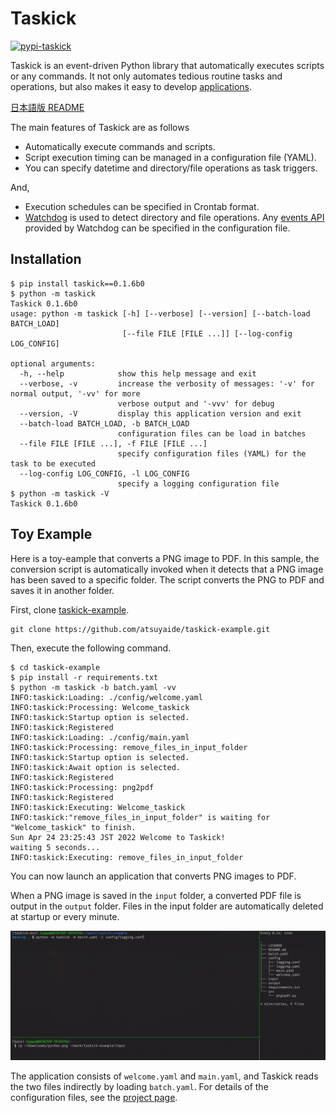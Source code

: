 # Taskick

[![pypi-taskick](https://img.shields.io/pypi/v/taskick)](https://pypi.org/project/taskick/)

Taskick is an event-driven Python library that automatically executes scripts or any commands.
It not only automates tedious routine tasks and operations, but also makes it easy to develop [applications](https://github.com/atsuyaide/taskick#toy-example).

[日本語版 README](https://github.com/atsuyaide/taskick/blob/main/README-ja.md)

The main features of Taskick are as follows

- Automatically execute commands and scripts.
- Script execution timing can be managed in a configuration file (YAML).
- You can specify datetime and directory/file operations as task triggers.

And,

- Execution schedules can be specified in Crontab format.
- [Watchdog](https://github.com/gorakhargosh/watchdog) is used to detect directory and file operations.  Any [events API](https://python-watchdog.readthedocs.io/en/stable/api.html#module-watchdog.events) provided by Watchdog can be specified in the configuration file.

## Installation

```shell
$ pip install taskick==0.1.6b0
$ python -m taskick
Taskick 0.1.6b0
usage: python -m taskick [-h] [--verbose] [--version] [--batch-load BATCH_LOAD]
                         [--file FILE [FILE ...]] [--log-config LOG_CONFIG]

optional arguments:
  -h, --help            show this help message and exit
  --verbose, -v         increase the verbosity of messages: '-v' for normal output, '-vv' for more
                        verbose output and '-vvv' for debug
  --version, -V         display this application version and exit
  --batch-load BATCH_LOAD, -b BATCH_LOAD
                        configuration files can be load in batches
  --file FILE [FILE ...], -f FILE [FILE ...]
                        specify configuration files (YAML) for the task to be executed
  --log-config LOG_CONFIG, -l LOG_CONFIG
                        specify a logging configuration file
$ python -m taskick -V
Taskick 0.1.6b0
```

## Toy Example

Here is a toy-eample that converts a PNG image to PDF.
In this sample, the conversion script is automatically invoked when it detects that a PNG image has been saved to a specific folder.
The script converts the PNG to PDF and saves it in another folder.

First, clone [taskick-example](https://github.com/atsuyaide/taskick-example).

```shell
git clone https://github.com/atsuyaide/taskick-example.git
```

Then, execute the following command.

```shell
$ cd taskick-example
$ pip install -r requirements.txt
$ python -m taskick -b batch.yaml -vv
INFO:taskick:Loading: ./config/welcome.yaml
INFO:taskick:Processing: Welcome_taskick
INFO:taskick:Startup option is selected.
INFO:taskick:Registered
INFO:taskick:Loading: ./config/main.yaml
INFO:taskick:Processing: remove_files_in_input_folder
INFO:taskick:Startup option is selected.
INFO:taskick:Await option is selected.
INFO:taskick:Registered
INFO:taskick:Processing: png2pdf
INFO:taskick:Registered
INFO:taskick:Executing: Welcome_taskick
INFO:taskick:"remove_files_in_input_folder" is waiting for "Welcome_taskick" to finish.
Sun Apr 24 23:25:43 JST 2022 Welcome to Taskick!
waiting 5 seconds...
INFO:taskick:Executing: remove_files_in_input_folder
```

You can now launch an application that converts PNG images to PDF.

When a PNG image is saved in the `input` folder, a converted PDF file is output in the `output` folder.
Files in the input folder are automatically deleted at startup or every minute.


![png2gif](https://github.com/atsuyaide/taskick/raw/main/toy-example.gif)

The application consists of `welcome.yaml` and `main.yaml`, and Taskick reads the two files indirectly by loading `batch.yaml`.
For details of the configuration files, see the [project page](https://github.com/atsuyaide/taskick-example).
